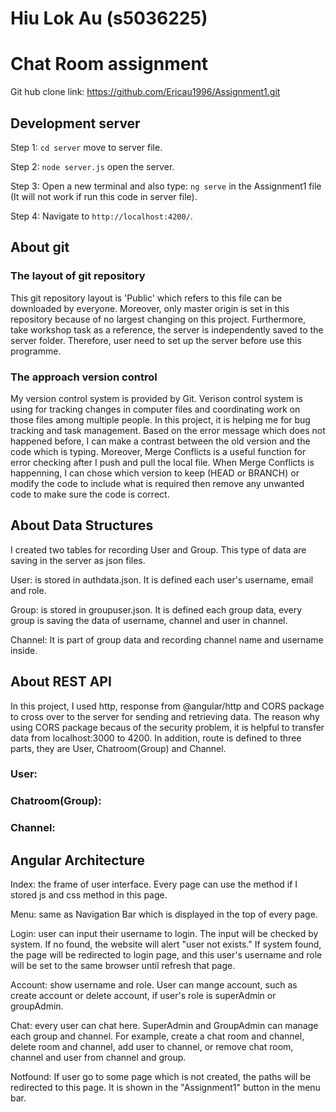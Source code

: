 # Hiu Lok Au (s5036225)
# Chat Room assignment
Git hub clone link: https://github.com/Ericau1996/Assignment1.git

## Development server
Step 1: `cd server` move to server file.

Step 2: `node server.js` open the server.

Step 3: Open a new terminal and also type: `ng serve` in the Assignment1 file (It will not work if run this code in server file).

Step 4: Navigate to `http://localhost:4200/`.

## About git
### The layout of git repository
This git repository layout is 'Public' which refers to this file can be downloaded by everyone. Moreover, only master origin is set in this repository because of no largest changing on this project. Furthermore, take workshop task as a reference, the server is independently saved to the server folder. Therefore, user need to set up the server before use this programme.

### The approach version control
My version control system is provided by Git. Verison control system is using for tracking changes in computer files and coordinating work on those files among multiple people. In this project, it is helping me for bug tracking and task management. Based on the error message which does not happened before, I can make a contrast between the old version and the code which is typing. Moreover, Merge Conflicts is a useful function for error checking after I push and pull the local file. When Merge Conflicts is happenning, I can chose which version to keep (HEAD or BRANCH) or modify the code to include what is required then remove any unwanted code to make sure the code is correct.

## About Data Structures
I created two tables for recording User and Group. This type of data are saving in the server as json files.

User: is stored in authdata.json. It is defined each user's username, email and role.

Group: is stored in groupuser.json. It is defined each group data, every group is saving the data of username, channel and user in channel.

Channel: It is part of group data and recording channel name and username inside.

## About REST API	
In this project, I used http, response from @angular/http and CORS package to cross over to the server for sending and retrieving data. The reason why using CORS package becaus of the security problem, it is helpful to transfer data from localhost:3000 to 4200. In addition, route is defined to three parts, they are User, Chatroom(Group) and Channel.

### User:

### Chatroom(Group):

### Channel:


## Angular Architecture
Index: the frame of user interface. Every page can use the method if I stored js and css method in this page.

Menu: same as Navigation Bar which is displayed in the top of every page.

Login: user can input their username to login. The input will be checked by system. If no found, the website will alert "user not exists." If system found, the page will be redirected to login page, and this user's username and role will be set to the same browser until refresh that page.

Account: show username and role. User can mange account, such as create account or delete account, if user's role is superAdmin or groupAdmin.

Chat: every user can chat here. SuperAdmin and GroupAdmin can manage each group and channel. For example, create a chat room and channel, delete room and channel, add user to channel, or remove chat room, channel and user from channel and group.

Notfound: If user go to some page which is not created, the paths will be redirected  to this page. It is shown in the "Assignment1" button in the menu bar.
